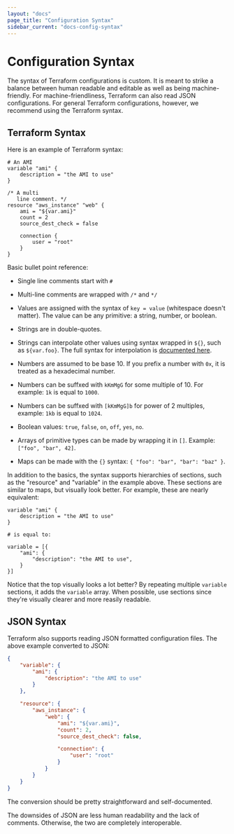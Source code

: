 ```yaml
---
layout: "docs"
page_title: "Configuration Syntax"
sidebar_current: "docs-config-syntax"
---
```


# Configuration Syntax

The syntax of Terraform configurations is custom. It is meant to
strike a balance between human readable and editable as well as being
machine-friendly. For machine-friendliness, Terraform can also
read JSON configurations. For general Terraform configurations,
however, we recommend using the Terraform syntax.

## Terraform Syntax

Here is an example of Terraform syntax:

```
# An AMI
variable "ami" {
	description = "the AMI to use"
}

/* A multi
   line comment. */
resource "aws_instance" "web" {
	ami = "${var.ami}"
	count = 2
	source_dest_check = false

	connection {
		user = "root"
	}
}
```

Basic bullet point reference:

  * Single line comments start with `#`

  * Multi-line comments are wrapped with `/*` and `*/`

  * Values are assigned with the syntax of `key = value` (whitespace
    doesn't matter). The value can be any primitive: a string,
    number, or boolean.

  * Strings are in double-quotes.

  * Strings can interpolate other values using syntax wrapped
    in `${}`, such as `${var.foo}`. The full syntax for interpolation
    is
    [documented here](/docs/configuration/interpolation.html).

  * Numbers are assumed to be base 10. If you prefix a number with
    `0x`, it is treated as a hexadecimal number.

  * Numbers can be suffxed with `kKmMgG` for some multiple of 10.
    For example: `1k` is equal to `1000`.

  * Numbers can be suffxed with `[kKmMgG]b` for power of 2 multiples,
    example: `1kb` is equal to `1024`.

  * Boolean values: `true`, `false`, `on`, `off`, `yes`, `no`.

  * Arrays of primitive types can be made by wrapping it in `[]`.
    Example: `["foo", "bar", 42]`.

  * Maps can be made with the `{}` syntax:
	`{ "foo": "bar", "bar": "baz" }`.

In addition to the basics, the syntax supports hierarchies of sections,
such as the "resource" and "variable" in the example above. These
sections are similar to maps, but visually look better. For example,
these are nearly equivalent:

```
variable "ami" {
	description = "the AMI to use"
}

# is equal to:

variable = [{
	"ami": {
		"description": "the AMI to use",
	}
}]
```

Notice that the top visually looks a lot better? By repeating multiple
`variable` sections, it adds the `variable` array. When possible, use
sections since they're visually clearer and more reasily readable.

## JSON Syntax

Terraform also supports reading JSON formatted configuration files.
The above example converted to JSON:

```json
{
	"variable": {
		"ami": {
			"description": "the AMI to use"
		}
	},

	"resource": {
		"aws_instance": {
			"web": {
				"ami": "${var.ami}",
				"count": 2,
				"source_dest_check": false,

				"connection": {
					"user": "root"
				}
			}
		}
	}
}
```

The conversion should be pretty straightforward and self-documented.

The downsides of JSON are less human readability and the lack of
comments. Otherwise, the two are completely interoperable.
